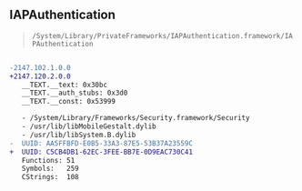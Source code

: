 ## IAPAuthentication

> `/System/Library/PrivateFrameworks/IAPAuthentication.framework/IAPAuthentication`

```diff

-2147.102.1.0.0
+2147.120.2.0.0
   __TEXT.__text: 0x30bc
   __TEXT.__auth_stubs: 0x3d0
   __TEXT.__const: 0x53999

   - /System/Library/Frameworks/Security.framework/Security
   - /usr/lib/libMobileGestalt.dylib
   - /usr/lib/libSystem.B.dylib
-  UUID: AA5FFBFD-E0B5-33A3-87E5-53B37A23559C
+  UUID: C5CB4DB1-62EC-3FEE-BB7E-0D9EAC730C41
   Functions: 51
   Symbols:   259
   CStrings:  108

```
